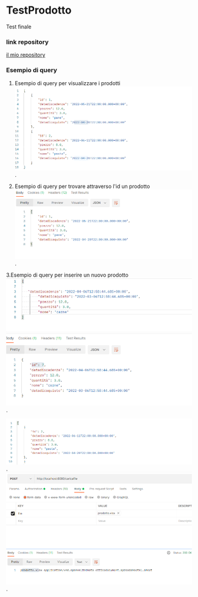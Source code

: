# TestProdotto
Test finale

### link repository
[il mio repository]( https://github.com/Desire1912/TestProdotto.git)

### Esempio di query

1. Esempio di query per visualizzare i prodotti
   ![figure](img/leggi%20tutti%20i%20prodotti.png "Esempio di query per visualizzare i prodotti").

2. Esempio di query per trovare attraverso l'id un prodotto
   ![figure](img/get%20by%20id.png "Esempio di getbyid").

3.Esempio di query per inserire un nuovo prodotto
![figure](img/inserisci%20un%20nuovo%20prodotto.png "Esempio di get").

![figure](img/delete2.png "Esempio di delete").
![figure](img/carica%20file.png "Esempio di upload di un file").
